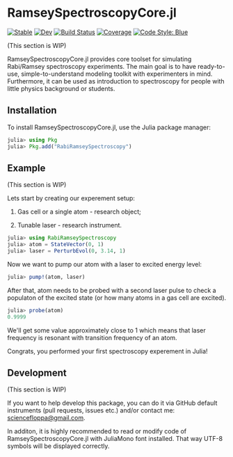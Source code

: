 # RamseySpectroscopyCore.jl

[![Stable](https://img.shields.io/badge/docs-stable-blue.svg)](https://m0Cey.github.io/RamseySpectroscopyCore.jl/stable/)
[![Dev](https://img.shields.io/badge/docs-dev-blue.svg)](https://m0Cey.github.io/RamseySpectroscopyCore.jl/dev/)
[![Build Status](https://github.com/m0Cey/RamseySpectroscopyCore.jl/actions/workflows/CI.yml/badge.svg?branch=main)](https://github.com/m0Cey/RamseySpectroscopyCore.jl/actions/workflows/CI.yml?query=branch%3Amain)
[![Coverage](https://codecov.io/gh/m0Cey/RamseySpectroscopyCore.jl/branch/main/graph/badge.svg)](https://codecov.io/gh/m0Cey/RamseySpectroscopyCore.jl)
[![Code Style: Blue](https://img.shields.io/badge/code%20style-blue-4495d1.svg)](https://github.com/invenia/BlueStyle)

(This section is WIP)

RamseySpectroscopyCore.jl provides core toolset for simulating Rabi/Ramsey spectroscopy experiments.
The main goal is to have ready-to-use, simple-to-understand modeling toolkit with experimenters in mind.
Furthermore, it can be used as introduction to spectroscopy for people with little physics background or
students.

## Installation

To install RamseySpectroscopyCore.jl, use the Julia package manager:

```julia
julia> using Pkg
julia> Pkg.add("RabiRamseySpectroscopy")
```

## Example

(This section is WIP)

Lets start by creating our experement setup:

1. Gas cell or a single atom - research object;

2. Tunable laser - research instrument.

```julia
julia> using RabiRamseySpectroscopy
julia> atom = StateVector(0, 1)
julia> laser = PerturbEvol(0, 3.14, 1)
```

Now we want to pump our atom with a laser to excited energy level:

```julia
julia> pump!(atom, laser)
```

After that, atom needs to be probed with a second laser pulse to check a populaton of the excited
state (or how many atoms in a gas cell are excited).

```julia
julia> probe(atom)
0.9999
```
We'll get some value approximately close to 1 which means that laser frequency is resonant with
transition frequency of an atom.

Congrats, you performed your first spectroscopy experement in Julia!

## Development

(This section is WIP)

If you want to help develop this package, you can do it via GitHub default instruments (pull requests,
issues etc.) and/or contact me: sciencefloppa@gmail.com.

In additon, it is highly recommended to read or
modify code of RamseySpectroscopyCore.jl with JuliaMono font installed. That way UTF-8 symbols will be
displayed correctly.